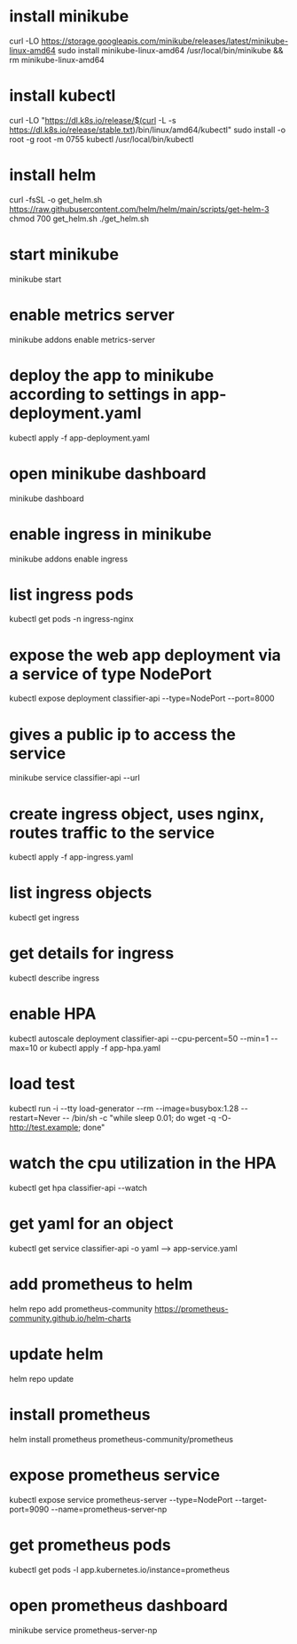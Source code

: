 # install minikube
curl -LO https://storage.googleapis.com/minikube/releases/latest/minikube-linux-amd64
sudo install minikube-linux-amd64 /usr/local/bin/minikube && rm minikube-linux-amd64

# install kubectl
curl -LO "https://dl.k8s.io/release/$(curl -L -s https://dl.k8s.io/release/stable.txt)/bin/linux/amd64/kubectl"
sudo install -o root -g root -m 0755 kubectl /usr/local/bin/kubectl

# install helm
curl -fsSL -o get_helm.sh https://raw.githubusercontent.com/helm/helm/main/scripts/get-helm-3
chmod 700 get_helm.sh
./get_helm.sh


# start minikube
minikube start


# enable metrics server
minikube addons enable metrics-server


# deploy the app to minikube according to settings in app-deployment.yaml
kubectl apply -f app-deployment.yaml


# open minikube dashboard
minikube dashboard


# enable ingress in minikube
minikube addons enable ingress


# list ingress pods
kubectl get pods -n ingress-nginx


# expose the web app deployment via a service of type NodePort
kubectl expose deployment classifier-api --type=NodePort --port=8000

# gives a public ip to access the service
minikube service classifier-api --url

# create ingress object, uses nginx, routes traffic to the service
kubectl apply -f app-ingress.yaml

# list ingress objects
kubectl get ingress

# get details for ingress
kubectl describe ingress


# enable HPA
kubectl autoscale deployment classifier-api --cpu-percent=50 --min=1 --max=10
or
kubectl apply -f app-hpa.yaml

# load test
kubectl run -i --tty load-generator --rm --image=busybox:1.28 --restart=Never -- /bin/sh -c "while sleep 0.01; do wget -q -O- http://test.example; done"

# watch the cpu utilization in the HPA
kubectl get hpa classifier-api --watch



# get yaml for an object
kubectl get service classifier-api -o yaml --> app-service.yaml

# add prometheus to helm
helm repo add prometheus-community https://prometheus-community.github.io/helm-charts

# update helm
helm repo update


# install prometheus
helm install prometheus prometheus-community/prometheus

# expose prometheus service
kubectl expose service prometheus-server --type=NodePort --target-port=9090 --name=prometheus-server-np

# get prometheus pods
kubectl get pods -l app.kubernetes.io/instance=prometheus

# open prometheus dashboard
minikube service prometheus-server-np


